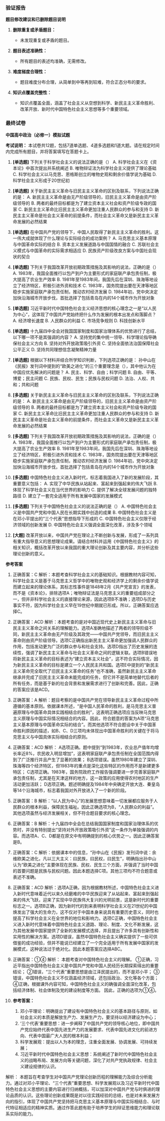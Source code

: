 ### 验证报告

**题目修改建议和已删除题目说明**

1. **删除重复或矛盾题目：**
   - 未发现重复或矛盾的题目。

2. **题目表述准确性：**
   - 所有题目的表述均准确，无需修改。

3. **难度梯度合理性：**
   - 题目难度分布合理，从简单到中等再到较难，符合正态分布的要求。

4. **知识点覆盖完整性：**
   - 知识点覆盖全面，涵盖了社会主义从空想到科学、新民主主义革命胜利、改革开放、新时代中国特色社会主义思想等多个重要领域。

### 最终试卷

**中国高中政治（必修一）模拟试题**

**考试说明：**
本试卷共12题，包括7道单选题、4道多选题和1道大题。请在规定时间内完成所有题目，并将答案填写在答题卡上。

1. **[单选题]** 下列关于科学社会主义的说法正确的是（）
   A. 科学社会主义在《资本论》中首次提出并系统阐述
   B. 唯物辩证法为科学社会主义提供了理论基础
   C. 科学社会主义以马克思、恩格斯创立的唯物史观和剩余价值学说为基础
   D. 科学社会主义形成于20世纪初

2. **[单选题]** 关于新民主主义革命与旧民主主义革命的区别及联系，下列说法正确的是：
   A. 新民主主义革命是由无产阶级领导的，旧民主主义革命是由资产阶级领导的
   B. 两者的最终目标都是为了建立资本主义社会和资产阶级专政的国家
   C. 新民主主义革命比旧民主主义革命更加注重人民群众的参与和支持
   D. 新民主主义革命是社会主义革命的前提条件，而社会主义革命又是新民主主义革命发展的必然结果

3. **[单选题]** 在中国共产党的领导下，中国人民取得了新民主主义革命的胜利。这一伟大成就体现了什么理论与实际结合的成功案例？
   A. 马克思主义基本原理与中国革命实际的结合
   B. 资本主义发展道路与中国国情的融合
   C. 苏联社会主义模式与中国革命的实际需求相适应
   D. 民族资产阶级改良方案与中国社会现状的契合

4. **[单选题]** 下列关于我国改革开放初期政策措施及其影响的说法，正确的是（）
   A. 1983年，我国全面推行以包产到户为主要形式的家庭联产承包责任制，极大提高了农业生产效率
   B. 1981年至1983年间，我国先后在深圳、珠海等地设立了经济特区，积极引进外资和技术
   C. 1983年，国务院提出要在天津等地区稳步实施家庭联产承包责任制，推动农村经济发展
   D. 1984年初，党中央决定加快沿海城市开放步伐，首批选择了包括青岛在内的14个城市作为开放对象

5. **[单选题]** 习近平新时代中国特色社会主义经济思想的核心理念之一是“以人民为中心”，这体现了中国共产党始终把什么作为发展的根本出发点和落脚点？
   A. 经济增长速度
   B. 人民群众的利益
   C. 市场竞争规则
   D. 科技创新水平

6. **[单选题]** 十九届四中全会对我国国家制度和国家治理体系的优势进行了总结，以下哪一项不是其强调的内容？
   A. 坚持党的集中统一领导、科学理论指导确保社会主义方向
   B. 坚持对外开放政策吸引外资
   C. 坚持全面依法治国保障社会公平正义
   D. 坚持共同理想信念凝聚精神力量

7. **[单选题]** 根据以下材料并结合所学知识判断，下列选项正确的是：
   孙中山在《民报》发刊词中提到的“欧美之进化”的三个重要理念是（），其中他认为在中国应优先解决的问题是？
   A. 民主、科学、自由；科学问题
   B. 自由、平等、博爱；民主问题
   C. 民族、民权、民生；民族与民权问题
   D. 法治、人权、共和；共和问题

8. **[多选题]** 关于新民主主义革命与旧民主主义革命的区别及联系，下列说法正确的是：
   A. 新民主主义革命是由无产阶级领导的，旧民主主义革命是由资产阶级领导的
   B. 两者的最终目标都是为了建立资本主义社会和资产阶级专政的国家
   C. 新民主主义革命比旧民主主义革命更加注重人民群众的参与和支持
   D. 新民主主义革命是社会主义革命的前提条件，而社会主义革命又是新民主主义革命发展的必然结果

9. **[多选题]** 下列关于我国改革开放初期政策措施及其影响的说法，正确的是（）
   A. 1983年，我国全面推行以包产到户为主要形式的家庭联产承包责任制，极大提高了农业生产效率
   B. 1981年至1983年间，我国先后在深圳、珠海等地设立了经济特区，积极引进外资和技术
   C. 1983年，国务院提出要在天津等地区稳步实施家庭联产承包责任制，推动农村经济发展
   D. 1984年初，党中央决定加快沿海城市开放步伐，首批选择了包括青岛在内的14个城市作为开放对象

10. **[多选题]** 中国特色社会主义进入新时代，标志着我国进入了新的发展阶段，其重要意义包括：
    A. 实现了中华民族从站起来、富起来到强起来的伟大飞跃
    B. 体现了科学社会主义在当代世界的影响力
    C. 提供了解决全球发展问题的独特路径
    D. 建立了一套完全适用于所有发展中国家的发展模式

11. **[多选题]** 下列关于中国特色社会主义的说法正确的是（）
    A. 中国特色社会主义是中国共产党和中国人民在长期实践中创造的成果
    B. 中国特色社会主义是在邓小平提出的“三个代表”思想指导下形成的
    C. 中国特色社会主义仅限于经济领域的创新发展
    D. 中国特色社会主义强调全面深化改革，涉及多个领域

12. **[大题]** 改革开放以来，中国共产党在理论上不断创新与发展，形成了一系列具有重大指导意义的思想理论成果。请结合材料并运用《中国特色社会主义》的相关知识，概括改革开放以来我国的重大理论创新及其主要内容，并分析这些理论创新的意义。

**参考答案**

1. 正确答案：C
   解析：本题考查科学社会主义的基础知识。根据教材内容可知，科学社会主义是基于马克思主义哲学中的唯物史观和经济学上的剩余价值学说而建立起来的理论体系，其标志性事件是1848年2月《共产党宣言》的发表，而不是《资本论》，排除选项A；唯物辩证法是马克思主义的重要组成部分之一，但并非科学社会主义的直接理论来源，因此选项B不准确；选项D与历史事实不符，因为科学社会主义早在19世纪中期就已形成。所以，正确答案应选择C。

2. 正确答案：ACD
   解析：本题考查的是对中国近现代史上新民主主义革命与旧民主主义革命之间关系的理解能力。选项A准确地描述了两者的领导阶级不同，新民主主义革命由无产阶级及其政党——中国共产党领导，而旧民主主义革命则由资产阶级领导。选项C正确指出新民主主义革命更加强调人民群众的作用，包括发动更为广泛的群众参与和社会支持。选项D指出了历史发展的连续性，强调了新民主主义革命与社会主义革命之间的逻辑关联。选项B错误地将新民主主义革命的目标表述为“建立资本主义社会”，这不符合实际情况，因为新民主主义革命的目标是建立一个人民民主共和国。选项E中提到的“新民主主义革命完全取代了旧民主主义革命的任务”也不准确，虽然新民主主义革命继承并完成了旧民主主义革命未能完成的任务，但它并不是简单地替代后者的所有任务，而是基于新的社会背景和发展需求进行了创新和完善。因此，正确的答案应该是ACD。

3. 正确答案：A
   解析：题目考察的是中国共产党在领导新民主主义革命过程中所遵循的基本原则。依据课本所述，“是中国人民革命的胜利，是马克思主义普遍原理与中国革命具体实践相结合的胜利”，这表明正确选项应当反映马克思主义原理与中国实际情况相结合的内容。因此，符合题意的答案为A项“马克思主义基本原理与中国革命实际的结合”。而其他选项不符合题设中关于中国革命胜利原因的描述，如B、C、D三项均未体现出中国革命胜利的关键在于将马克思主义与中国具体实际相结合的原则。

4. 正确答案：ACD
   解析：
   A选项正确。题中提到“到1983年，农业总产值年均增长率近8%，农民收入明显增加”，这表明家庭联产承包责任制在全国范围内得到了广泛推行并且产生了显著的效果；
   B选项错误。虽然1980年建立了深圳、珠海等四个经济特区，但1983年的重点是深化这些特区的作用而不是新建更多特区；
   C选项正确。1983年，国务院政府工作报告强调要进一步完善家庭联产承包责任制，尤其是在天津这样的地方，这一政策的应用使得农村地区的生产活动更加活跃；
   D选项正确。题述明确提及1984年中央确定开放大连、秦皇岛等14个沿海城市，标志着我国对外开放进入了一个新的阶段。

5. 正确答案：B
   解析：“以人民为中心”的发展思想意味着一切发展都应服务于人民群众的根本利益，保障民生福祉。因此正确选项为B，“人民群众的利益”。其他选项虽然与经济发展相关，但不符合题目要求的核心理念。

6. 正确答案：B
   解析：十九届四中全会在总结我国国家制度和国家治理体系的优势时，并没有特别提出“坚持对外开放政策吸引外资”这一条作为单独强调的内容。而选项A、C、D都是在原文中有明确提到的核心优势之一。因此正确答案是B。

7. 正确答案：C
   解析：依据课本中的信息，“孙中山在《民报》发刊词中说：余维欧美之进化，凡以三大主义：曰民族，曰民权，曰民生”，明确指出孙中山认为“欧美之进化”主要体现在民族、民权、民生三个方面，并强调了当时中国的首要问题是民族与民权问题。因此本题选择C项。其他三项均不符合题意或表述不准确。

8. 正确答案：ACD
   解析：选项A正确，因为根据教材所述，中国特色社会主义进入新时代意味着近代以来久经磨难的中华民族迎来了从站起来、富起来到强起来的伟大飞跃，迎来了实现中华民族伟大复兴的光明前景，这是新时代的重要标志之一。选项B正确，因为新时代的到来表明科学社会主义在21世纪的中国焕发出了强大的生命力，这不仅对于中国本身来说具有重要历史意义，同时也提高了科学社会主义在全世界的地位和影响力。选项C正确，中国特色社会主义进入新时代意味着中国特色社会主义道路、理论、制度、文化不断发展，这为其他发展中国家提供了全新的发展模式选择，并且提出了许多具有创新性和实用性的解决方案。选项D错误，虽然中国特色社会主义确实提供了一些可供借鉴的成功经验，但并不能说已经建立了一个完全适用于所有发展中国家的发展模式，这种说法过于绝对化。因此本题答案应选择ABC。

9. 正确答案：①④
   解析：
   本题考查对中国特色社会主义的理解。
   ①正确，习近平指出中国特色社会主义是中国共产党和中国人民经历长期探索得出的重要结论；
   ②错误，“三个代表”重要思想是由江泽民提出的，而不是邓小平；
   ③错误，中国特色社会主义不仅涵盖经济领域，还包括政治、文化等各个方面；
   ④正确，根据课外内容可知，中国特色社会主义的确强调全面深化改革，包括经济体制、社会体制及党的建设制度等方面。
   因此，正确的选项为①④。

10. **参考答案：**
    1. 邓小平理论：明确提出了建设有中国特色社会主义的基本路径与原则，如社会主义的本质是解放生产力、发展生产力，要坚持以经济建设为中心；
    2. ‘三个代表’重要思想：进一步阐释了中国共产党的领导核心地位，即中国共产党应始终代表中国先进生产力的发展要求、代表中国先进文化的前进方向、代表中国最广大人民的根本利益；
    3. 科学发展观：提出以人为本的理念，注重全面发展、协调发展、可持续发展；
    4. 习近平新时代中国特色社会主义思想：系统阐述了新时代中国特色社会主义的战略布局、发展方向等关键问题，深化了对共产党执政规律、社会主义建设规律的认识。

   解析：
   本题旨在考查学生对中国共产党理论创新历程的理解能力及综合分析能力。通过对邓小平理论、“三个代表”重要思想、科学发展观以及习近平新时代中国特色社会主义思想的主要内容进行归纳概括，可以加深对中国共产党与时俱进的理论品质的认识。这些理论创新成果既是对以往实践经验的总结，也是对未来发展方向的指引，体现了中国共产党坚持把马克思主义基本原理与中国实际相结合、与时代特征相适应的精神实质。通过作答此题有助于培养学生的辩证思维能力和理论联系实际的能力。